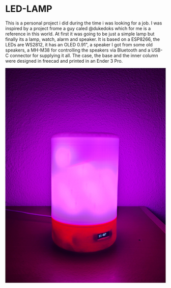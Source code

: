 # LED-LAMP

This is a personal project i did during the time i was looking for a job. I was inspired by a project frome a guy caled @dukedoks which for me is a reference in this world. At first it was going to be just a simple lamp but finally its a lamp, watch, alarm and speaker. It is based on a ESP8266, the LEDs are WS2812, it  has an OLED 0.91", a speaker I got from some old speakers, a MH-M38 for controlling the speakers via Bluetooth and a USB-C connector for supplying it all. The case, the base and the inner column were designed in freecad and printed in an Ender 3 Pro.

![](Images/IMG_20210317_110802.jpg)
